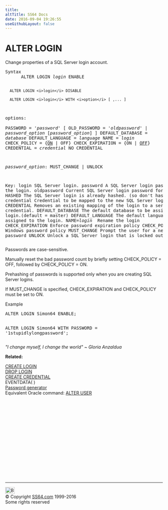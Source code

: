 ```yaml
---
title:
altTitle: SS64 Docs
date: 2016-09-04 19:26:55
useGithubLayout: false
---
```

<!-- #BeginLibraryItem "/Library/head_sql.lbi" --><!-- #EndLibraryItem --><h1>ALTER LOGIN </h1>
<p>Change properties of a SQL Server login account.</p>
<pre>Syntax
      ALTER LOGIN <i>login</i> ENABLE

      ALTER LOGIN <i>login</i> DISABLE

      ALTER LOGIN <i>login</i> WITH <i>option</i> [ ,... ] 

  options:            
    PASSWORD = '<i>password</i>' 
    [ 
      OLD_PASSWORD = '<i>oldpassword</i>' 
      | <i>password_option</i> [<i>password_option</i>] 
    ]
    DEFAULT_DATABASE = <i>database</i>
    DEFAULT_LANGUAGE = <i>language</i>
    NAME = <i>login</i>
    CHECK_POLICY = {<u>ON</u> | OFF}
    CHECK_EXPIRATION = {ON | <u>OFF</u>}
    CREDENTIAL = <i>credential</i>
    NO CREDENTIAL
  
  <i>password_option</i>:
    MUST_CHANGE | UNLOCK

Key:
  login            SQL Server login.
  password         A SQL Server login password for the login.
  oldpassword      Current SQL Server login password for the login.
  HASHED           The SQL Server login is already hashed. (so don't hash again)
  credential       Credential to be mapped to the new SQL Server login.
  NO CREDENTIAL    Removes an existing mapping of the login to a server credential.
  DEFAULT_DATABASE The default database to be assigned to the login.(default = master)
  DEFAULT_LANGUAGE The default language to be assigned to the login.
  NAME=<i>login     </i>  Rename the login
  CHECK_EXPIRATION Enforce password expiration policy
  CHECK_POLICY     Enforce Windows password policy
  MUST_CHANGE      Prompt the user for a new SQL Server password
  UNLOCK           Unlock a SQL Server login that is locked out.</pre> 
<p>Passwords are case-sensitive.</p>
<p>Manually reset the bad password count by briefly setting CHECK_POLICY = OFF, followed by CHECK_POLICY = ON.</p>
<p>Prehashing of passwords is supported only when you are creating SQL Server logins.</p>
<p>If MUST_CHANGE is specified, CHECK_EXPIRATION and CHECK_POLICY must be set to ON.</p>
<p>Example</p>
<pre>ALTER LOGIN Simon64 ENABLE;

ALTER LOGIN Simon64 WITH PASSWORD = '1stupidlylongpassword';</pre>
<p class="quote"><i>"I change myself, I change the world" ~ Gloria Anzaldua</i></p>
<p><b>Related:</b></p>
<p>  <a href="login_c.html">CREATE LOGIN</a><a href="login_d.html"><br>DROP LOGIN</a><br>
  <a href="credential_c.html">CREATE CREDENTIAL</a>  <br>
EVENTDATA( )<br>
  <a href="../pass/pass.html">Password generator </a><br>
Equivalent Oracle command: <a href="../ora/user_a.html">ALTER USER</a></p><!-- #BeginLibraryItem "/Library/foot_sql.lbi" --><p>
<!-- ss64-sql -->
<ins class="adsbygoogle" style="display:inline-block;width:300px;height:250px" data-ad-client="ca-pub-6140977852749469" data-ad-slot="6953563613"></ins>
<script>
(adsbygoogle = window.adsbygoogle || []).push({});
</script></p>
<hr>
<div id="bl" class="footer"><a href="login_a.html#"><img src="../images/top.png" width="30" height="22" alt="Back to the Top"></a></div>
<div id="br" class="footer, tagline">© Copyright <a href="../index.html">SS64.com</a> 1999-2016<br>
Some rights reserved</div><!-- #EndLibraryItem -->

